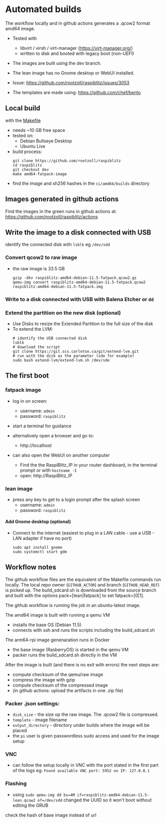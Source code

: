 # Automated builds
The workflow locally and in github actions generates a .qcow2 format amd64 image.
* Tested with
    * libvirt / virsh / virt-manager (https://virt-manager.org/)
    * written to disk and booted with legacy boot (non-UEFI)

* The images are built using the dev branch.
* The lean image has no Gnome desktop or WebUI installed.
* Issue: https://github.com/rootzoll/raspiblitz/issues/3053
* The templates are made using: https://github.com/chef/bento

## Local build
with the [Makefile](https://github.com/rootzoll/raspiblitz/blob/dev/Makefile)
* needs ~10 GB free space
* tested on:
  * Debian Bullseye Desktop
  * Ubuntu Live
* build process:
    ```
    git clone https://github.com/rootzoll/raspiblitz
    cd raspiblitz
    git checkout dev
    make amd64-fatpack-image
    ```
* find the image and sh256 hashes in the `ci/amd64/builds` directory

## Images generated in github actions
Find the images in the green runs in github actions at:
https://github.com/rootzoll/raspiblitz/actions

## Write the image to a disk connected with USB
identify the connected disk with `lsblk` eg `/dev/sdd`

###  Convert qcow2 to raw image
* the raw image is 33.5 GB
    ```
    gzip -dkv raspiblitz-amd64-debian-11.5-fatpack.qcow2.gz
    qemu-img convert raspiblitz-amd64-debian-11.5-fatpack.qcow2 raspiblitz-amd64-debian-11.5-fatpack.img
    ```
### Write to a disk connected with USB with Balena Etcher or `dd`

### Extend the partition on the new disk (optional)
* Use Disks to resize the Extended Partition to the full size of the disk
* To extend the LVM:
    ```
    # identify the USB connected disk
    lsblk
    # download the script
    git clone https://git.scs.carleton.ca/git/extend-lvm.git
    # run with the disk as the parameter (sde for example)
    sudo bash extend-lvm/extend-lvm.sh /dev/sde
    ```

## The first boot
### fatpack image
* log in on screen:
  * username: `admin`
  * password: `raspiblitz`

* start a terminal for guidance

* alternatively open a browser and go to:
  * http://localhost
* can also open the WebUI on another computer
  * Find the the RaspiBlitz_IP in your router dashboard, in the terminal prompt or with `hostname -I`
  * open: http://RaspiBlitz_IP

### lean image
* press any key to get to a login prompt after the splash screen
  * username: `admin`
  * password: `raspiblitz`

#### Add Gnome desktop (optional)
* Connect to the internet (easiest to plug in a LAN cable - use a USB - LAN adapter if have no port)
    ```
    sudo apt install gnome
    sudo systemctl start gdm
    ```

## Workflow notes

The github workflow files are the equivalent of the Makefile commands run locally.
The local repo owner (`GITHUB_ACTOR`) and branch (`GITHUB_HEAD_REF`) is picked up.
The build_sdcard.sh is downloaded from the source branch and built with the options pack=[lean|fatpack] to set fatpack=[0|1].

The github workflow is running the job in an ubuntu-latest image.

The amd64 image is built with running a qemu VM
* installs the base OS (Debian 11.5)
* connects with ssh and runs the scripts including the build_sdcard.sh

The arm64-rpi image genenaration runs in Docker
* the base image (RasberryOS) is started in the qemu VM
* packer runs the build_sdcard.sh directly in the VM

After the image is built (and there is no exit with errors) the next steps are:
* compute checksum of the qemu/raw image
* compress the image with gzip
* compute checksum of the compressed image
* (in github actions: upload the artifacts in one .zip file)


### Packer .json settings:
* `disk_size` - the size op the raw image. The .qcow2 file is compressed.
* `template`  - image filename
* `output_directory` - directory under builds where the image will be placed
* the `pi` user is given passwordless sudo access and used for the image setup
### VNC
* can follow the setup locally in VNC with the port stated in the first part of the logs eg: `Found available VNC port: 5952 on IP: 127.0.0.1`
### Flashing
* using `sudo qemu-img dd bs=4M if=raspiblitz-amd64-debian-11.5-lean.qcow2 of=/dev/sdd` changed the UUID so it won't boot without editing the GRUB



check the hash of base image instead of url